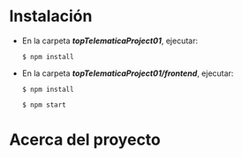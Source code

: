 # Instalación

* En la carpeta ***topTelematicaProject01***, ejecutar:

  `$ npm install`
  
* En la carpeta ***topTelematicaProject01/frontend***, ejecutar:

  `$ npm install`
  
  `$ npm start`
  
# Acerca del proyecto
